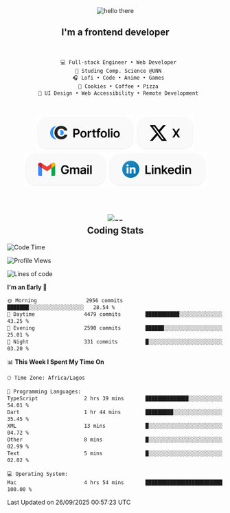 <div align="center">
  
  <img src="https://readme-typing-svg.demolab.com?font=Fira+Code&weight=600&size=24&duration=4000&pause=300&color=3291FF&center=true&vCenter=true&random=false&width=300&height=24&lines=Hey+There;Hola;Namaste;Aloha;Bonjour;Konnichiwa" alt="hello there" height="36" width="300" />
  <h2>I'm a frontend developer</h2>
  
</div>

<br/>

<div align="center">
  
  ```
    💻 Full-stack Engineer • Web Developer
    💼 Studing Comp. Science @UNN
    🎧 Lofi • Code • Anime • Games
    🍪 Cookies • Coffee • Pizza
    📖 UI Design • Web Accessibility • Remote Development
  ```

</div>

<br/>

<div align="center">

  [![portfolio](./assets/badge-portfolio.svg)](https://okoyecharles.com)
  [![X](./assets/badge-x.svg)](https://x.com/okoyecharlesk)
  [![mail](./assets/badge-mail.svg)](mailto:okoyecharles509@gmail.com)
  [![linkedin](./assets/badge-linkedin.svg)](https://linkedin.com/in/okoyecharles)
  
</div>

<br/>



<div align="center">

  <h2>
    <img src="https://media.giphy.com/media/UVG0BN8TOMKkPOJS6e/giphy.gif?cid=790b7611dhvp8dydhh4r22mjr73owy4d5zzlo7s5zyk60w8s&ep=v1_stickers_search&rid=giphy.gif&ct=s" alt="--" height="50" width="50" />
    <br/>
    Coding Stats
  </h2>
  
</div>

<!--START_SECTION:waka-->
![Code Time](http://img.shields.io/badge/Code%20Time-809%20hrs%2032%20mins-blue)

![Profile Views](http://img.shields.io/badge/Profile%20Views-1-blue)

![Lines of code](https://img.shields.io/badge/From%20Hello%20World%20I%27ve%20Written-9.8%20million%20lines%20of%20code-blue)

**I'm an Early 🐤** 

```text
🌞 Morning                2956 commits        ███████░░░░░░░░░░░░░░░░░░   28.54 % 
🌆 Daytime                4479 commits        ███████████░░░░░░░░░░░░░░   43.25 % 
🌃 Evening                2590 commits        ██████░░░░░░░░░░░░░░░░░░░   25.01 % 
🌙 Night                  331 commits         █░░░░░░░░░░░░░░░░░░░░░░░░   03.20 % 
```


📊 **This Week I Spent My Time On** 

```text
🕑︎ Time Zone: Africa/Lagos

💬 Programming Languages: 
TypeScript               2 hrs 39 mins       ██████████████░░░░░░░░░░░   54.01 % 
Dart                     1 hr 44 mins        █████████░░░░░░░░░░░░░░░░   35.45 % 
XML                      13 mins             █░░░░░░░░░░░░░░░░░░░░░░░░   04.72 % 
Other                    8 mins              █░░░░░░░░░░░░░░░░░░░░░░░░   02.99 % 
Text                     5 mins              █░░░░░░░░░░░░░░░░░░░░░░░░   02.02 % 

💻 Operating System: 
Mac                      4 hrs 54 mins       █████████████████████████   100.00 % 
```


 Last Updated on 26/09/2025 00:57:23 UTC
<!--END_SECTION:waka-->

